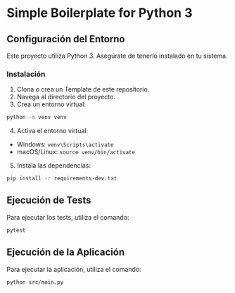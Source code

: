 # Simple Boilerplate for Python 3

## Configuración del Entorno

Este proyecto utiliza Python 3. Asegúrate de tenerlo instalado en tu sistema.

### Instalación

1. Clona o crea un Template de este repositorio.
2. Navega al directorio del proyecto.
3. Crea un entorno virtual:

```bash
python -m venv venv
```

4. Activa el entorno virtual:
- Windows: `venv\Scripts\activate`
- macOS/Linux: `source venv/bin/activate`
5. Instala las dependencias:

```bash
pip install -r requirements-dev.txt
```


## Ejecución de Tests

Para ejecutar los tests, utiliza el comando:

```bash
pytest
```

## Ejecución de la Aplicación

Para ejecutar la aplicación, utiliza el comando:

```bash
python src/main.py
```
